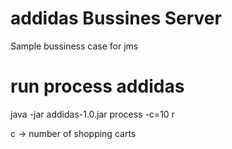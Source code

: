 # addidas Bussines Server  
Sample bussiness case for jms


# run process addidas
java -jar addidas-1.0.jar process -c=10 r


c -> number of shopping carts